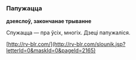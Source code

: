 ### Папужацца
**дзеяслоў, закончанае трыванне**

Спужацца — пра ўсіх, многіх. Дзеці папужаліся.

<a rel="author">[http://rv-blr.com/](http://rv-blr.com/slounik.jsp?letterId=0&maskId=0&pageId=2165)</a>
